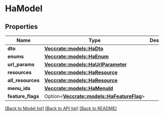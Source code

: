 # HaModel

## Properties

Name | Type | Description | Notes
------------ | ------------- | ------------- | -------------
**dto** | [**Vec<crate::models::HaDto>**](HA_Dto.md) |  | 
**enums** | [**Vec<crate::models::HaEnum>**](HA_Enum.md) |  | 
**url_params** | [**Vec<crate::models::HaUrlParameter>**](HA_UrlParameter.md) |  | 
**resources** | [**Vec<crate::models::HaResource>**](HA_Resource.md) |  | 
**all_resources** | [**Vec<crate::models::HaResource>**](HA_Resource.md) |  | 
**menu_ids** | [**Vec<crate::models::HaMenuId>**](HA_MenuId.md) |  | 
**feature_flags** | Option<[**Vec<crate::models::HaFeatureFlag>**](HA_FeatureFlag.md)> |  | [optional]

[[Back to Model list]](../README.md#documentation-for-models) [[Back to API list]](../README.md#documentation-for-api-endpoints) [[Back to README]](../README.md)


